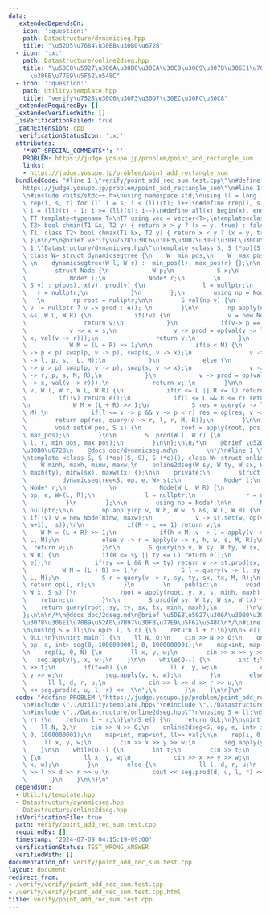 ```yaml
---
data:
  _extendedDependsOn:
  - icon: ':question:'
    path: Datastructure/dynamicseg.hpp
    title: "\u52D5\u7684\u30BB\u30B0\u6728"
  - icon: ':x:'
    path: Datastructure/online2dseg.hpp
    title: "\u5DE8\u5927\u306A\u30B0\u30EA\u30C3\u30C9\u3078\u306E1\u70B9\u52A0\u7B97\
      \u30FB\u77E9\u5F62\u548C"
  - icon: ':question:'
    path: Utility/template.hpp
    title: "verify\u7528\u30C6\u30F3\u30D7\u30EC\u30FC\u30C8"
  _extendedRequiredBy: []
  _extendedVerifiedWith: []
  _isVerificationFailed: true
  _pathExtension: cpp
  _verificationStatusIcon: ':x:'
  attributes:
    '*NOT_SPECIAL_COMMENTS*': ''
    PROBLEM: https://judge.yosupo.jp/problem/point_add_rectangle_sum
    links:
    - https://judge.yosupo.jp/problem/point_add_rectangle_sum
  bundledCode: "#line 1 \"verify/point_add_rec_sum.test.cpp\"\n#define PROBLEM \"\
    https://judge.yosupo.jp/problem/point_add_rectangle_sum\"\n#line 1 \"Utility/template.hpp\"\
    \n#include <bits/stdc++.h>\nusing namespace std;\nusing ll = long long;\n#define\
    \ rep(i, s, t) for (ll i = s; i < (ll)(t); i++)\n#define rrep(i, s, t) for(ll\
    \ i = (ll)(t) - 1; i >= (ll)(s); i--)\n#define all(x) begin(x), end(x)\n\n#define\
    \ TT template<typename T>\nTT using vec = vector<T>;\ntemplate<class T1, class\
    \ T2> bool chmin(T1 &x, T2 y) { return x > y ? (x = y, true) : false; }\ntemplate<class\
    \ T1, class T2> bool chmax(T1 &x, T2 y) { return x < y ? (x = y, true) : false;\
    \ }\n\n/*\n@brief verify\u7528\u30C6\u30F3\u30D7\u30EC\u30FC\u30C8\n*/\n#line\
    \ 1 \"Datastructure/dynamicseg.hpp\"\ntemplate <class S, S (*op)(S, S), S (*e)(),\
    \ class W> struct dynamicsegtree {\n    W  min_pos;\n    W  max_pos;\n    dynamicsegtree(){}\
    \ \n    dynamicsegtree(W l, W r) :  min_pos(l), max_pos(r) {};\n\n    private:\n\
    \        struct Node {\n            W p;\n            S x;\n            S prod;\n\
    \            Node* l;\n            Node* r;\n        \n            Node(W pos,\
    \ S v) : p(pos), x(v), prod(v) {\n                l = nullptr;\n             \
    \   r = nullptr;\n            }\n        };\n        using np = Node*;\n     \
    \   \n        np root = nullptr;\n\n        S val(np v) {\n            return\
    \ v != nullptr ? v -> prod : e(); \n        }\n\n        np apply(np v, W p, S\
    \ &s, W L, W R) {\n            if(!v) {\n                v = new Node(p, s);\n\
    \                return v;\n            }\n            if(v-> p == p) {\n    \
    \            v -> x = s;\n                v -> prod = op(val(v -> l), op(v ->\
    \ x, val(v -> r)));\n                return v;\n            }\n            \n\
    \            W M = (L + R) >> 1;\n\n            if(p < M) {\n                if(v\
    \ -> p < p) swap(p, v -> p), swap(s, v -> x);\n                v -> l = apply(v\
    \ -> l, p, s,  L, M);\n            }\n            else {\n                if(v\
    \ -> p > p) swap(p, v -> p), swap(s, v -> x);\n                v -> r = apply(v\
    \ -> r, p, s, M, R);\n            }\n            v -> prod = op(val(v -> l), op(v\
    \ -> x, val(v -> r)));\n            return v; \n        }\n\n        S query(np\
    \ v, W l, W r, W L, W R) {\n            if(r <= L || R <= l) return e();\n   \
    \         if(!v) return e();\n            if(l <= L && R <= r) return v -> prod;\n\
    \n            W M = (L + R) >> 1;\n            S res = query(v -> l, l, r, L,\
    \ M);\n            if(l <= v -> p && v -> p < r) res = op(res, v -> x);\n    \
    \        return op(res, query(v -> r, l, r, M, R));\n        }\n\n    public:\n\
    \        void set(W pos, S s) {\n           root = apply(root, pos, s, min_pos,\
    \ max_pos);\n        }\n\n        S  prod(W l, W r) {\n            return query(root,\
    \ l, r, min_pos, max_pos);\n        }\n\n};\n\n/*\n    @brief \u52D5\u7684\u30BB\
    \u30B0\u6728\n    @docs doc/dynamicseg.md\n        \n*/\n#line 1 \"Datastructure/online2dseg.hpp\"\
    \ntemplate <class S, S (*op)(S, S), S (*e)(), class W> struct online2dseg {\n\n\
    \    W minh, maxh, minw, maxw;\n    online2dseg(W sy, W ty, W sx, W tx) : minh(sy),\
    \ maxh(ty), minw(sx), maxw(tx) {};\n\n    private:\n        struct Node {\n  \
    \          dynamicsegtree<S, op, e, W> st;\n            Node* l;\n           \
    \ Node* r;\n            \n            Node(W L, W R) {\n              st = dynamicsegtree<S,\
    \ op, e, W>(L, R);\n              l = nullptr;\n              r = nullptr;\n \
    \           }\n        };\n\n        using np = Node*;\n\n        Node* root =\
    \ nullptr;\n\n        np apply(np v, W h, W w, S &s, W L, W R) {\n           \
    \ if(!v) v = new Node(minw, maxw);\n            v -> st.set(w, op(v -> st.prod(w,\
    \ w+1),  s));\n\n            if(R - L == 1) return v;\n            \n        \
    \    W M = (L + R) >> 1;\n            if(h < M) v -> l = apply(v -> l, h, w, s,\
    \ L, M);\n            else v -> r = apply(v -> r, h, w, s, M, R);\n          \
    \  return v;\n        }\n\n        S query(np v, W sy, W ty, W sx, W tx, W L,\
    \ W R) {\n            if(R <= sy || ty <= L) return e();\n            if(!v) return\
    \ e();\n            if(sy <= L && R <= ty) return v -> st.prod(sx, tx);\n\n  \
    \          W M = (L + R) >> 1;\n            S l = query(v -> l, sy, ty, sx, tx,\
    \ L, M);\n            S r = query(v -> r, sy, ty, sx, tx, M, R);\n           \
    \ return op(l, r);\n        }\n        \n    public:\n        void apply(W y,\
    \ W x, S s) {\n            root = apply(root, y, x, s, minh, maxh);\n        \
    \    return;\n        }\n\n        S prod(W sy, W ty, W sx, W tx) {\n        \
    \    return query(root, sy, ty, sx, tx, minh, maxh);\n        }\n\n        \n\
    };\n\n\n/*\n@docs doc/2dseg.md\n@brief \u5DE8\u5927\u306A\u30B0\u30EA\u30C3\u30C9\
    \u3078\u306E1\u70B9\u52A0\u7B97\u30FB\u77E9\u5F62\u548C\n*/\n#line 5 \"verify/point_add_rec_sum.test.cpp\"\
    \n\nusing S = ll;\nS op(S l, S r) {\n    return l + r;\n}\n\nS e() {\n    return\
    \ 0LL;\n}\n\nint main() {\n    ll N, Q;\n    cin >> N >> Q;\n    online2dseg<S,\
    \ op, e, int> seg(0, 1000000001, 0, 1000000001);\n    map<int, map<int, ll>> val;\n\
    \n    rep(i, 0, N) {\n        ll x, y, w;\n        cin >> x >> y >> w;\n     \
    \   seg.apply(y, x, w);\n    }\n\n    while(Q--) {\n        int t;\n        cin\
    \ >> t;\n        if(t==0) {\n            ll x, y, w;\n            cin >> x >>\
    \ y >> w;\n            seg.apply(y, x, w);\n        }\n        else {\n      \
    \      ll l, d, r, u;\n            cin >> l >> d >> r >> u;\n            cout\
    \ << seg.prod(d, u, l, r) << '\\n';\n        }\n    }\n\n}\n"
  code: "#define PROBLEM \"https://judge.yosupo.jp/problem/point_add_rectangle_sum\"\
    \n#include \"../Utility/template.hpp\"\n#include \"../Datastructure/dynamicseg.hpp\"\
    \n#include \"../Datastructure/online2dseg.hpp\"\n\nusing S = ll;\nS op(S l, S\
    \ r) {\n    return l + r;\n}\n\nS e() {\n    return 0LL;\n}\n\nint main() {\n\
    \    ll N, Q;\n    cin >> N >> Q;\n    online2dseg<S, op, e, int> seg(0, 1000000001,\
    \ 0, 1000000001);\n    map<int, map<int, ll>> val;\n\n    rep(i, 0, N) {\n   \
    \     ll x, y, w;\n        cin >> x >> y >> w;\n        seg.apply(y, x, w);\n\
    \    }\n\n    while(Q--) {\n        int t;\n        cin >> t;\n        if(t==0)\
    \ {\n            ll x, y, w;\n            cin >> x >> y >> w;\n            seg.apply(y,\
    \ x, w);\n        }\n        else {\n            ll l, d, r, u;\n            cin\
    \ >> l >> d >> r >> u;\n            cout << seg.prod(d, u, l, r) << '\\n';\n \
    \       }\n    }\n\n}\n"
  dependsOn:
  - Utility/template.hpp
  - Datastructure/dynamicseg.hpp
  - Datastructure/online2dseg.hpp
  isVerificationFile: true
  path: verify/point_add_rec_sum.test.cpp
  requiredBy: []
  timestamp: '2024-07-09 04:15:19+09:00'
  verificationStatus: TEST_WRONG_ANSWER
  verifiedWith: []
documentation_of: verify/point_add_rec_sum.test.cpp
layout: document
redirect_from:
- /verify/verify/point_add_rec_sum.test.cpp
- /verify/verify/point_add_rec_sum.test.cpp.html
title: verify/point_add_rec_sum.test.cpp
---
```


